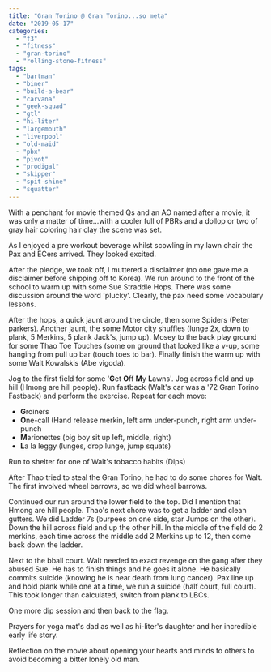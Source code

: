```yaml
---
title: "Gran Torino @ Gran Torino...so meta"
date: "2019-05-17"
categories: 
  - "f3"
  - "fitness"
  - "gran-torino"
  - "rolling-stone-fitness"
tags: 
  - "bartman"
  - "biner"
  - "build-a-bear"
  - "carvana"
  - "geek-squad"
  - "gtl"
  - "hi-liter"
  - "largemouth"
  - "liverpool"
  - "old-maid"
  - "pbx"
  - "pivot"
  - "prodigal"
  - "skipper"
  - "spit-shine"
  - "squatter"
---
```


With a penchant for movie themed Qs and an AO named after a movie, it was only a matter of time...with a cooler full of PBRs and a dollop or two of gray hair coloring hair clay the scene was set.

As I enjoyed a pre workout beverage whilst scowling in my lawn chair the Pax and ECers arrived. They looked excited.

After the pledge, we took off, I muttered a disclaimer (no one gave me a disclaimer before shipping off to Korea). We run around to the front of the school to warm up with some Sue Straddle Hops. There was some discussion around the word 'plucky'. Clearly, the pax need some vocabulary lessons.

After the hops, a quick jaunt around the circle, then some Spiders (Peter parkers). Another jaunt, the some Motor city shuffles (lunge 2x, down to plank, 5 Merkins, 5 plank Jack's, jump up). Mosey to the back play ground for some Thao Toe Touches (some on ground that looked like a v-up, some hanging from pull up bar (touch toes to bar). Finally finish the warm up with some Walt Kowalskis (Abe vigoda).

Jog to the first field for some '**G**et **O**ff **M**y **L**awns'. Jog across field and up hill (Hmong are hill people). Run fastback (Walt's car was a '72 Gran Torino Fastback) and perform the exercise. Repeat for each move:

- **G**roiners
- **O**ne-call (Hand release merkin, left arm under-punch, right arm under-punch
- **M**arionettes (big boy sit up left, middle, right)
- **L**a la leggy (lunges, drop lunge, jump squats)

Run to shelter for one of Walt's tobacco habits (Dips)

After Thao tried to steal the Gran Torino, he had to do some chores for Walt. The first involved wheel barrows, so we did wheel barrows.

Continued our run around the lower field to the top. Did I mention that Hmong are hill people. Thao's next chore was to get a ladder and clean gutters. We did Ladder 7s (burpees on one side, star Jumps on the other). Down the hill across field and up the other hill. In the middle of the field do 2 merkins, each time across the middle add 2 Merkins up to 12, then come back down the ladder.

Next to the bball court. Walt needed to exact revenge on the gang after they abused Sue. He has to finish things and he goes it alone. He basically commits suicide (knowing he is near death from lung cancer). Pax line up and hold plank while one at a time, we run a suicide (half court, full court). This took longer than calculated, switch from plank to LBCs.

One more dip session and then back to the flag.

Prayers for yoga mat's dad as well as hi-liter's daughter and her incredible early life story.

Reflection on the movie about opening your hearts and minds to others to avoid becoming a bitter lonely old man.
